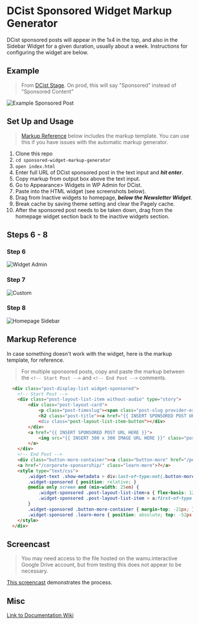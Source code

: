 # DCist Sponsored Widget Markup Generator

DCist sponsored posts will appear in the 1x4 in the top, and also in the Sidebar Widget for a given duration, usually about a week. Instructions for configuring the widget are below.

## Example

> From [DCist Stage](stage.dcist.com). On prod, this will say "Sponsored" instead of "Sponsored Content"

![Example Sponsored Post](https://github.com/wamu885/sponsored-widget-markup-generator/blob/master/images/sponsored-content-example.png)

## Set Up and Usage

> [Markup Reference](https://github.com/wamu885/sponsored-widget-markup-generator#markup-reference) below includes the markup template. You can use this if you have issues with the automatic markup generator.

1. Clone this repo
2. `cd sponsored-widget-markup-generator`
3. `open index.html`
4. Enter full URL of DCist sponsored post in the text input and ***hit enter***.
5. Copy markup from output box above the text input.
6. Go to Appearance> Widgets in WP Admin for DCist.
7. Paste into the HTML widget  (see screenshots below).
8. Drag from Inactive widgets to homepage, ***below the Newsletter Widget***.
9. Break cache by saving theme setting and clear the Pagely cache.
10. After the sponsored post needs to be taken down, drag from the homepage widget section back to the inactive widgets section.

## Steps 6 - 8

### Step 6
![Widget Admin](https://github.com/wamu885/sponsored-widget-markup-generator/blob/master/images/widget-admin.png)

### Step 7
![Custom](https://github.com/wamu885/sponsored-widget-markup-generator/blob/master/images/custom-html-inactive.png)

### Step 8
![Homepage Sidebar](https://github.com/wamu885/sponsored-widget-markup-generator/blob/master/images/homepage-sidebar.png)


## Markup Reference

In case something doesn't work with the widget, here is the markup template, for reference.

> For multiple sponsored posts, copy and paste the markup between the `<!-- Start Post -->` and `<!-- End Post -->` comments.

```html
  <div class="post-display-list widget-sponsored">
    <!-- Start Post -->
    <div class="post-layout-list-item without-audio" type="story">
        <div class="post-layout-card">
            <p class="post-timeslug"><span class="post-slug provider-external">{{ INSERT SPONSOR HERE }}</span>, <span class="post-timestamp">{{ INSERT DATE }}</span></p>
            <h2 class="post-title"><a href="{{ INSERT SPONSORED POST URL HERE }}>{{ INSERT SPONSORED POST TITLE HERE }}</a></h2>
            <div class="post-layout-list-item-button"></div>
        </div>
        <a href="{{ INSERT SPONSORED POST URL HERE }}">
            <img src="{{ INSERT 300 x 300 IMAGE URL HERE }}" class="post-image" alt="">
        </a>
    </div>
    <!-- End Post -->
	<div class="button-more-container"><a class="button-more" href="/person/sponsor/">More Sponsored Posts</a></div>
    <a href="/corporate-sponsorship/" class="learn-more">?</a>
    <style type="text/css">
        .widget-text .show-metadata > div:last-of-type:not(.button-more-container) { padding: 0; border-bottom: none; } /* Critical for cleaning up spacing and extra border on bottom */
        .widget-sponsored { position: relative; }
        @media only screen and (min-width: 25em) {
            .widget-sponsored .post-layout-list-item>a { flex-basis: 120px !important; } /* Prevents thumbnail from becoming ginormous on tablets */
            .widget-sponsored .post-layout-list-item > a:first-of-type img { max-width: 100% !important; } /* To fix thumnail width in Firefox */
        }
        .widget-sponsored .button-more-container { margin-top: -21px; }
        .widget-sponsored .learn-more { position: absolute; top: -52px; right: 0px; width: 12px; height: 12px; background-color: #999; border-radius: 50%; font-size: 10px; line-height: 12px; text-align: center; color: #fff; }
    </style>
  </div>
```

## Screencast

> You may need access to the file hosted on the wamu.interactive Google Drive account, but from testing this does not appear to be necessary.

[This screencast](https://drive.google.com/open?id=1-s8uq0kYFpDPywjVo-OlFrrYBvA1jCOy) demonstrates the process.

## Misc

[Link to Documentation Wiki](https://github.com/wamu885/docs/wiki/DCist-Promoted-Stories-Widget)

